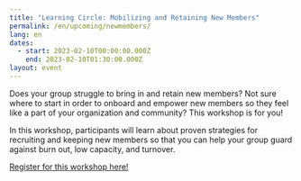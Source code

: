 ```yaml
---
title: "Learning Circle: Mobilizing and Retaining New Members"
permalink: /en/upcoming/newmembers/
lang: en
dates:
  - start: 2023-02-10T00:00:00.000Z
    end: 2023-02-10T01:30:00.000Z
layout: event
---
```

D﻿oes your group struggle to bring in and retain new members? Not sure where to start in order to onboard and  empower new members so they feel like a part of your organization and community? This workshop is for you! 

I﻿n this workshop, participants will learn about proven strategies for recruiting and keeping new members so that you can help your group guard against burn out, low capacity, and turnover. 

[R﻿egister for this workshop here! ](https://us02web.zoom.us/meeting/register/tZ0ucuquqTsjG9Lsk1aFhdd5Pk9Qkq_LV2l-)